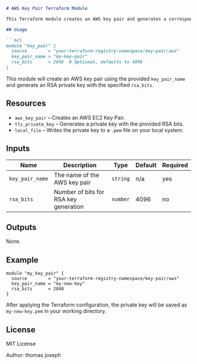 
```markdown
# AWS Key Pair Terraform Module

This Terraform module creates an AWS key pair and generates a corresponding RSA private key. The key pair can be used to connect to EC2 instances securely.

## Usage

```hcl
module "key_pair" {
  source        = "your-terraform-registry-namespace/key-pair/aws"
  key_pair_name = "my-key-pair"
  rsa_bits      = 2048  # Optional, defaults to 4096
}
```

This module will create an AWS key pair using the provided `key_pair_name` and generate an RSA private key with the specified `rsa_bits`.

## Resources

- `aws_key_pair` – Creates an AWS EC2 Key Pair.
- `tls_private_key` – Generates a private key with the provided RSA bits.
- `local_file` – Writes the private key to a `.pem` file on your local system.

## Inputs

| Name            | Description                          | Type     | Default | Required |
|-----------------|--------------------------------------|----------|---------|----------|
| `key_pair_name` | The name of the AWS key pair         | `string` | n/a     | yes      |
| `rsa_bits`      | Number of bits for RSA key generation | `number` | 4096    | no       |

## Outputs

None.

## Example

```hcl
module "my_key_pair" {
  source        = "your-terraform-registry-namespace/key-pair/aws"
  key_pair_name = "my-new-key"
  rsa_bits      = 2048
}
```

After applying the Terraform configuration, the private key will be saved as `my-new-key.pem` in your working directory.

## License

MIT License

Author: thomas joseph
